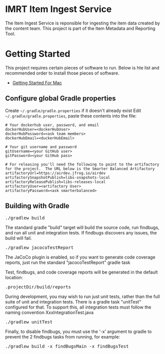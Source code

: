 # IMRT Item Ingest Service

The Item Ingest Service is reponsible for ingesting the item data created by the content team. This project is part of the Item Metadata and Reporting Tool.

# Getting Started

This project requires certain pieces of software to run. Below is hte list and recommended order to install those pieces of software.  

* [Getting Started For Mac](documentation/getting_started_mac.md)


## Configure global Gradle properties

Create `~/.gradle/gradle.properties` if it doesn't already exist
Edit `~/.gradle/gradle.properties`, paste these contents into the file:

```
# Your dockerhub user, password, and email
dockerHubUser=<dockerHubUser>
dockerHubPassword=<ask team members>
dockerHubEmail=<duckerHubEmail>

# Your git username and password
gitUsername=<your GitHub user>
gitPassword=<your GitHub pass>

# For releasing you'll need the following to point to the artifactory for the project.  The URL below is the Smarter Balanced Artifactory
artifactoryUrl=https://airdev.jfrog.io/airdev
artifactorySnapshotPublish=libs-snapshots-local
artifactoryReleasePublish=libs-releases-local
artifactoryUser=<artifactory User>
artifactoryPassword=<ask smarterbalanced>
```

## Building with Gradle
<pre>./gradlew build</pre>
The standard gradle "build" target will build the source code, run findbugs, and run all unit and integration tests.
If findbugs discovers any issues, the build will fail.

<pre>./gradlew jacocoTestReport</pre>
The JaCoCo plugin is enabled, so if you want to generate code coverage reports, just run the standard "jacocoTestReport" gradle task


Test, findbugs, and code coverage reports will be generated in the default location:
<pre>.projectDir/build/reports</pre>

During development, you may wish to run just unit tests, rather than the full suite of unit and integration tests. There is a gradle task "unitTest" configured for that. 
To support this, all integration tests must follow the naming convention XxxIntegrationTest.java
<pre>./gradlew unitTest</pre>

Finally, to disable findbugs, you must use the '-x' argument to gradle to prevent the 2 findbugs tasks from running, for example:

<pre>./gradlew build -x findBugsMain -x findBugsTest</pre>
